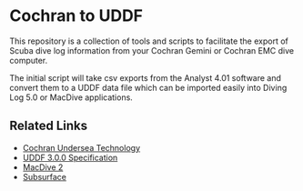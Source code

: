 # Cochran to UDDF #

This repository is a collection of tools and scripts to facilitate the export
of Scuba dive log information from your Cochran Gemini or Cochran EMC dive
computer.

The initial script will take csv exports from the Analyst 4.01 software and
convert them to a UDDF data file which can be imported easily into 
Diving Log 5.0 or MacDive applications.

## Related Links  ##

* [Cochran Undersea Technology](http://www.divecochran.com/)
* [UDDF 3.0.0 Specification](http://www.streit.cc/extern/uddf_v300/en/index.html)
* [MacDive 2](http://www.mac-dive.com/)
* [Subsurface](https://github.com/torvalds/subsurface/)
